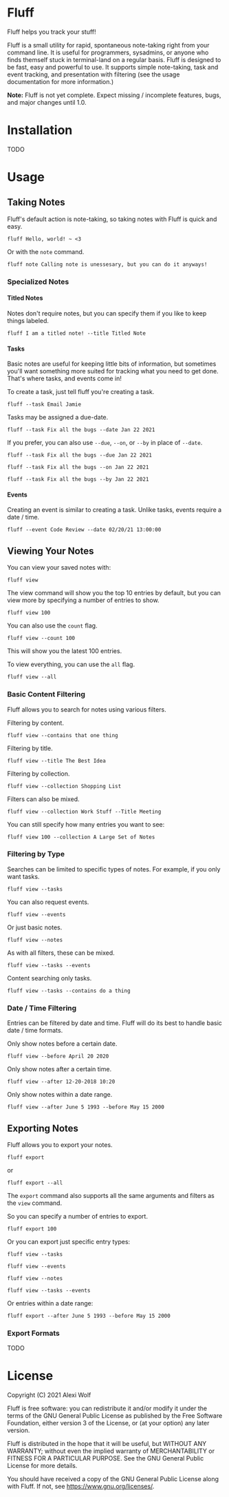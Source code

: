 # Fluff

Fluff helps you track your stuff!

Fluff is a small utility for rapid, spontaneous note-taking right from your command line.  It is useful for programmers,
sysadmins, or anyone who finds themself stuck in terminal-land on a regular basis.  Fluff is designed to be fast, easy
and powerful to use.  It supports simple note-taking, task and event tracking, and presentation with filtering (see the
usage documentation for more information.)

**Note:** Fluff is not yet complete.  Expect missing / incomplete features, bugs, and major changes until 1.0.

# Installation

TODO

# Usage

## Taking Notes

Fluff's default action is note-taking, so taking notes with Fluff is quick and easy.

```commandline
fluff Hello, world! ~ <3
```

Or with the `note` command.

```commandline
fluff note Calling note is unessesary, but you can do it anyways!
```

### Specialized Notes

#### Titled Notes

Notes don't require notes, but you can specify them if you like to keep things labeled.

```commandline
fluff I am a titled note! --title Titled Note
```

#### Tasks

Basic notes are useful for keeping little bits of information, but sometimes you'll want something more suited for 
tracking what you need to get done.  That's where tasks, and events come in!

To create a task, just tell fluff you're creating a task.

```commandline
fluff --task Email Jamie
```

Tasks may be assigned a due-date.

```commandline
fluff --task Fix all the bugs --date Jan 22 2021
```

If you prefer, you can also use `--due`, `--on`, or `--by` in place of `--date`.

```commandline
fluff --task Fix all the bugs --due Jan 22 2021
```

```commandline
fluff --task Fix all the bugs --on Jan 22 2021
```

```commandline
fluff --task Fix all the bugs --by Jan 22 2021
```

#### Events

Creating an event is similar to creating a task.  Unlike tasks, events require a date / time.

```commandline
fluff --event Code Review --date 02/20/21 13:00:00
```

## Viewing Your Notes

You can view your saved notes with:

```commandline
fluff view
```

The view command will show you the top 10 entries by default, but you can view more by specifying a number of entries 
to show.

```commandline
fluff view 100
```

You can also use the `count` flag.

```commandline
fluff view --count 100
```

This will show you the latest 100 entries.

To view everything, you can use the `all` flag.

```commandline
fluff view --all
```

### Basic Content Filtering

Fluff allows you to search for notes using various filters.

Filtering by content.

```commandline
fluff view --contains that one thing
```

Filtering by title.

```commandline
fluff view --title The Best Idea
```

Filtering by collection.

```commandline
fluff view --collection Shopping List
```

Filters can also be mixed.

```commandline
fluff view --collection Work Stuff --Title Meeting
```

You can still specify how many entries you want to see:

```commandline
fluff view 100 --collection A Large Set of Notes
```

### Filtering by Type

Searches can be limited to specific types of notes. For example, if you only want tasks.

```commandline
fluff view --tasks
```

You can also request events.

```commandline
fluff view --events
```

Or just basic notes.

```commandline
fluff view --notes
```

As with all filters, these can be mixed.

```commandline
fluff view --tasks --events
```

Content searching only tasks.

```commandline
fluff view --tasks --contains do a thing
```

### Date / Time Filtering

Entries can be filtered by date and time.  Fluff will do its best to handle basic date / time formats.

Only show notes before a certain date.

```commandline
fluff view --before April 20 2020
```

Only show notes after a certain time.

```commandline
fluff view --after 12-20-2018 10:20 
```

Only show notes within a date range.

```commandline
fluff view --after June 5 1993 --before May 15 2000
```

## Exporting Notes

Fluff allows you to export your notes.

```commandline
fluff export
```

or

```commandline
fluff export --all
```

The `export` command also supports all the same arguments and filters as the `view` command.

So you can specify a number of entries to export.

```commandline
fluff export 100
```

Or you can export just specific entry types: 

```commandline
fluff view --tasks
```

```commandline
fluff view --events
```

```commandline
fluff view --notes
```

```commandline
fluff view --tasks --events
```

Or entries within a date range:

```commandline
fluff export --after June 5 1993 --before May 15 2000
```

### Export Formats

TODO

# License

Copyright (C) 2021 Alexi Wolf

Fluff is free software: you can redistribute it and/or modify
it under the terms of the GNU General Public License as published by
the Free Software Foundation, either version 3 of the License, or
(at your option) any later version.

Fluff is distributed in the hope that it will be useful,
but WITHOUT ANY WARRANTY; without even the implied warranty of
MERCHANTABILITY or FITNESS FOR A PARTICULAR PURPOSE.  See the
GNU General Public License for more details.

You should have received a copy of the GNU General Public License
along with Fluff.  If not, see <https://www.gnu.org/licenses/>.
